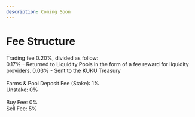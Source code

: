 ```yaml
---
description: Coming Soon
---
```


# Fee Structure

Trading fee 0.20%, divided as follow: \
0.17% - Returned to Liquidity Pools in the form of a fee reward for liquidity providers. 0.03% - Sent to the KUKU Treasury\
\
Farms & Pool Deposit Fee (Stake): 1%\
Unstake: 0%\
\
Buy Fee: 0%\
Sell Fee: 5%
